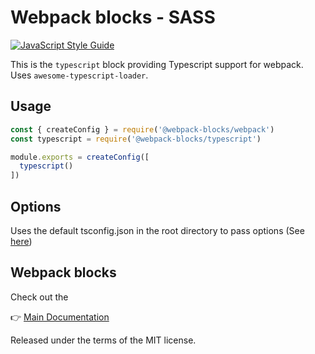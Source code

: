 # Webpack blocks - SASS

[![JavaScript Style Guide](https://img.shields.io/badge/code%20style-standard-brightgreen.svg)](http://standardjs.com/)

This is the `typescript` block providing Typescript support for webpack. Uses `awesome-typescript-loader`.


## Usage

```js
const { createConfig } = require('@webpack-blocks/webpack')
const typescript = require('@webpack-blocks/typescript')

module.exports = createConfig([
  typescript()
])
```

## Options

Uses the default tsconfig.json in the root directory to pass options (See [here](https://github.com/s-panferov/awesome-typescript-loader#tsconfigjson))

## Webpack blocks

Check out the

👉 [Main Documentation](https://github.com/andywer/webpack-blocks)

Released under the terms of the MIT license.
